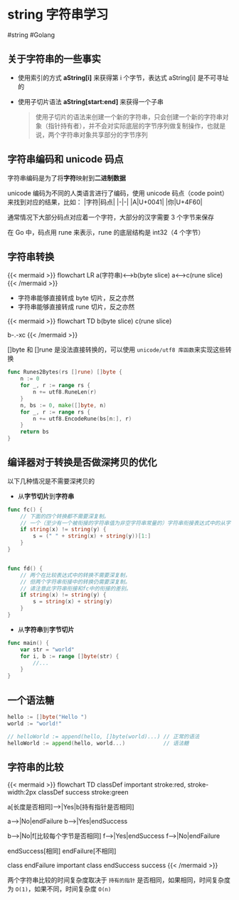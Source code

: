 # string 字符串学习

<!--more-->
#string #Golang 

## 关于字符串的一些事实

- 使用索引的方式 **aString[i]** 来获得第 i 个字节，表达式 aString[i] 是不可寻址的
- 使用子切片语法 **aString[start:end]** 来获得一个子串

	> 使用子切片的语法来创建一个新的字符串，只会创建一个新的字符串对象（指针持有者），并不会对实际底层的字节序列做复制操作，也就是说，两个字符串对象共享部分的字节序列


## 字符串编码和 unicode 码点

字符串编码是为了将**字符**映射到**二进制数据**

unicode 编码为不同的人类语言进行了编码，使用 unicode 码点（code point）来找到对应的结果，比如：
|字符|码点|
|-|-|
|A|U+0041|
|你|U+4F60|

通常情况下大部分码点对应着一个字符，大部分的汉字需要 3 个字节来保存

在 Go 中，码点用 rune 来表示，rune 的底层结构是 int32（4 个字节）

## 字符串转换

{{< mermaid >}}
flowchart LR
a(字符串)<-->b(byte slice)
a<-->c(rune slice)
{{< /mermaid >}}

- 字符串能够直接转成 byte 切片，反之亦然
- 字符串能够直接转成 rune 切片，反之亦然

{{< mermaid >}}
flowchart TD
b(byte slice)
c(rune slice)

b-.-xc
{{< /mermaid >}}

[]byte 和 []rune 是没法直接转换的，可以使用 `unicode/utf8 库函数`来实现这些转换
```go
func Runes2Bytes(rs []rune) []byte {
	n := 0
	for _, r := range rs {
		n += utf8.RuneLen(r)
	}
	n, bs := 0, make([]byte, n)
	for _, r := range rs {
		n += utf8.EncodeRune(bs[n:], r)
	}
	return bs
}
```

## 编译器对于转换是否做深拷贝的优化

以下几种情况是不需要深拷贝的

- 从**字节切片**到**字符串**
```go {hl_lines=[5,14]}
func fc() {
	// 下面的四个转换都不需要深复制。
	// 一个（至少有一个被衔接的字符串值为非空字符串常量的）字符串衔接表达式中的从字节切片到字符串的转换不需要深拷贝
	if string(x) != string(y) {
		s = (" " + string(x) + string(y))[1:]
	}
}


func fd() {
	// 两个在比较表达式中的转换不需要深复制，
	// 但两个字符串衔接中的转换仍需要深复制。
	// 请注意此字符串衔接和fc中的衔接的差别。
	if string(x) != string(y) {
		s = string(x) + string(y)
	}
}

```

- 从**字符串**到**字节切片**
```go {hl_lines=[3]}
func main() {
	var str = "world"
	for i, b := range []byte(str) {
		//...
	}
}
```

## 一个语法糖
```go
hello := []byte("Hello ")
world := "world!"

// helloWorld := append(hello, []byte(world)...) // 正常的语法
helloWorld := append(hello, world...)            // 语法糖
```

## 字符串的比较

{{< mermaid >}}
flowchart TD
classDef important stroke:red, stroke-width:2px
classDef success stroke:green

a[长度是否相同]-->|Yes|b[持有指针是否相同]

a-->|No|endFailure
b-->|Yes|endSuccess

b-->|No|f[比较每个字节是否相同]
f-->|Yes|endSuccess
f-->|No|endFailure


endSuccess[相同]
endFailure[不相同]

class endFailure important
class endSuccess success
{{< /mermaid >}}

两个字符串比较的时间复杂度取决于 `持有的指针` 是否相同，如果相同，时间复杂度为 `O(1)`，如果不同，时间复杂度 `O(n)`




